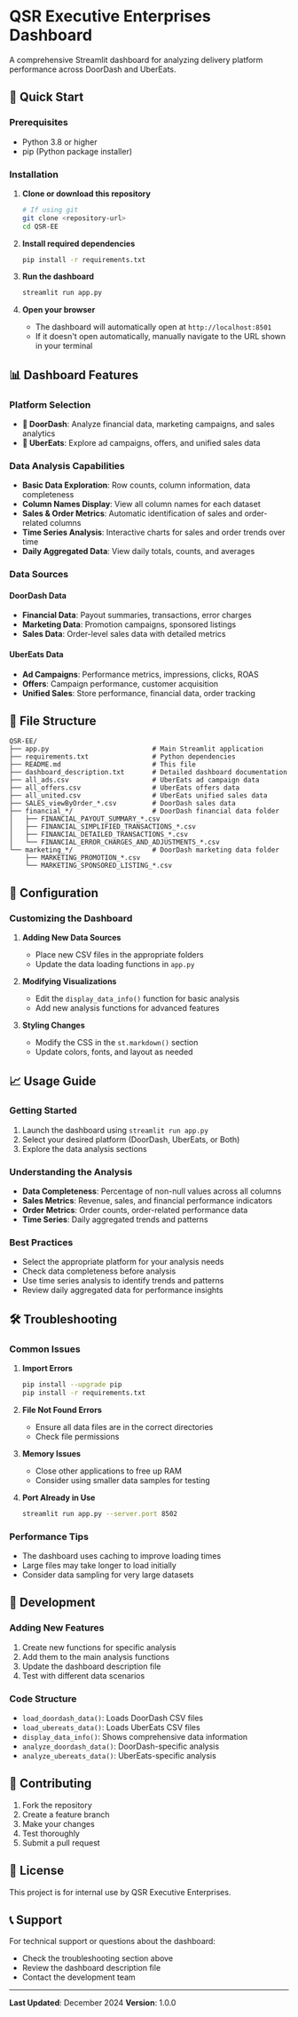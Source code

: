 # QSR Executive Enterprises Dashboard

A comprehensive Streamlit dashboard for analyzing delivery platform performance across DoorDash and UberEats.

## 🚀 Quick Start

### Prerequisites
- Python 3.8 or higher
- pip (Python package installer)

### Installation

1. **Clone or download this repository**
   ```bash
   # If using git
   git clone <repository-url>
   cd QSR-EE
   ```

2. **Install required dependencies**
   ```bash
   pip install -r requirements.txt
   ```

3. **Run the dashboard**
   ```bash
   streamlit run app.py
   ```

4. **Open your browser**
   - The dashboard will automatically open at `http://localhost:8501`
   - If it doesn't open automatically, manually navigate to the URL shown in your terminal

## 📊 Dashboard Features

### Platform Selection
- **🚚 DoorDash**: Analyze financial data, marketing campaigns, and sales analytics
- **🚗 UberEats**: Explore ad campaigns, offers, and unified sales data

### Data Analysis Capabilities
- **Basic Data Exploration**: Row counts, column information, data completeness
- **Column Names Display**: View all column names for each dataset
- **Sales & Order Metrics**: Automatic identification of sales and order-related columns
- **Time Series Analysis**: Interactive charts for sales and order trends over time
- **Daily Aggregated Data**: View daily totals, counts, and averages

### Data Sources

#### DoorDash Data
- **Financial Data**: Payout summaries, transactions, error charges
- **Marketing Data**: Promotion campaigns, sponsored listings
- **Sales Data**: Order-level sales data with detailed metrics

#### UberEats Data
- **Ad Campaigns**: Performance metrics, impressions, clicks, ROAS
- **Offers**: Campaign performance, customer acquisition
- **Unified Sales**: Store performance, financial data, order tracking

## 📁 File Structure

```
QSR-EE/
├── app.py                          # Main Streamlit application
├── requirements.txt                # Python dependencies
├── README.md                       # This file
├── dashboard_description.txt       # Detailed dashboard documentation
├── all_ads.csv                     # UberEats ad campaign data
├── all_offers.csv                  # UberEats offers data
├── all_united.csv                  # UberEats unified sales data
├── SALES_viewByOrder_*.csv         # DoorDash sales data
├── financial_*/                    # DoorDash financial data folder
│   ├── FINANCIAL_PAYOUT_SUMMARY_*.csv
│   ├── FINANCIAL_SIMPLIFIED_TRANSACTIONS_*.csv
│   ├── FINANCIAL_DETAILED_TRANSACTIONS_*.csv
│   └── FINANCIAL_ERROR_CHARGES_AND_ADJUSTMENTS_*.csv
└── marketing_*/                    # DoorDash marketing data folder
    ├── MARKETING_PROMOTION_*.csv
    └── MARKETING_SPONSORED_LISTING_*.csv
```

## 🔧 Configuration

### Customizing the Dashboard

1. **Adding New Data Sources**
   - Place new CSV files in the appropriate folders
   - Update the data loading functions in `app.py`

2. **Modifying Visualizations**
   - Edit the `display_data_info()` function for basic analysis
   - Add new analysis functions for advanced features

3. **Styling Changes**
   - Modify the CSS in the `st.markdown()` section
   - Update colors, fonts, and layout as needed

## 📈 Usage Guide

### Getting Started
1. Launch the dashboard using `streamlit run app.py`
2. Select your desired platform (DoorDash, UberEats, or Both)
3. Explore the data analysis sections

### Understanding the Analysis
- **Data Completeness**: Percentage of non-null values across all columns
- **Sales Metrics**: Revenue, sales, and financial performance indicators
- **Order Metrics**: Order counts, order-related performance data
- **Time Series**: Daily aggregated trends and patterns

### Best Practices
- Select the appropriate platform for your analysis needs
- Check data completeness before analysis
- Use time series analysis to identify trends and patterns
- Review daily aggregated data for performance insights

## 🛠️ Troubleshooting

### Common Issues

1. **Import Errors**
   ```bash
   pip install --upgrade pip
   pip install -r requirements.txt
   ```

2. **File Not Found Errors**
   - Ensure all data files are in the correct directories
   - Check file permissions

3. **Memory Issues**
   - Close other applications to free up RAM
   - Consider using smaller data samples for testing

4. **Port Already in Use**
   ```bash
   streamlit run app.py --server.port 8502
   ```

### Performance Tips
- The dashboard uses caching to improve loading times
- Large files may take longer to load initially
- Consider data sampling for very large datasets

## 📝 Development

### Adding New Features
1. Create new functions for specific analysis
2. Add them to the main analysis functions
3. Update the dashboard description file
4. Test with different data scenarios

### Code Structure
- `load_doordash_data()`: Loads DoorDash CSV files
- `load_ubereats_data()`: Loads UberEats CSV files
- `display_data_info()`: Shows comprehensive data information
- `analyze_doordash_data()`: DoorDash-specific analysis
- `analyze_ubereats_data()`: UberEats-specific analysis

## 🤝 Contributing

1. Fork the repository
2. Create a feature branch
3. Make your changes
4. Test thoroughly
5. Submit a pull request

## 📄 License

This project is for internal use by QSR Executive Enterprises.

## 📞 Support

For technical support or questions about the dashboard:
- Check the troubleshooting section above
- Review the dashboard description file
- Contact the development team

---

**Last Updated**: December 2024
**Version**: 1.0.0
